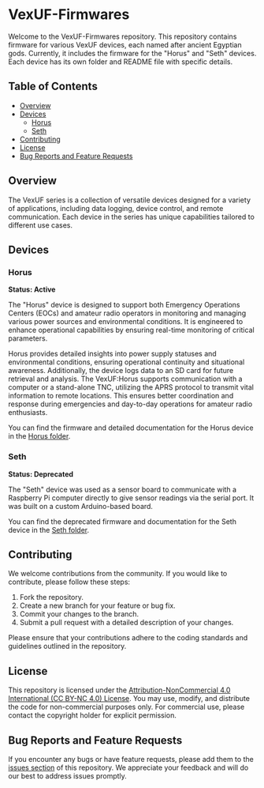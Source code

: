 # VexUF-Firmwares

Welcome to the VexUF-Firmwares repository. This repository contains firmware for various VexUF devices, each named after ancient Egyptian gods. Currently, it includes the firmware for the "Horus" and "Seth" devices. Each device has its own folder and README file with specific details.

## Table of Contents

- [Overview](#overview)
- [Devices](#devices)
  - [Horus](#horus)
  - [Seth](#seth)
- [Contributing](#contributing)
- [License](#license)
- [Bug Reports and Feature Requests](#bug-reports-and-feature-requests)

## Overview

The VexUF series is a collection of versatile devices designed for a variety of applications, including data logging, device control, and remote communication. Each device in the series has unique capabilities tailored to different use cases.

## Devices

### Horus

**Status: Active**

The "Horus" device is designed to support both Emergency Operations Centers (EOCs) and amateur radio operators in monitoring and managing various power sources and environmental conditions. It is engineered to enhance operational capabilities by ensuring real-time monitoring of critical parameters. 

Horus provides detailed insights into power supply statuses and environmental conditions, ensuring operational continuity and situational awareness. Additionally, the device logs data to an SD card for future retrieval and analysis. The VexUF:Horus supports communication with a computer or a stand-alone TNC, utilizing the APRS protocol to transmit vital information to remote locations. This ensures better coordination and response during emergencies and day-to-day operations for amateur radio enthusiasts.

You can find the firmware and detailed documentation for the Horus device in the [Horus folder](./Horus).

### Seth

**Status: Deprecated**

The "Seth" device was used as a sensor board to communicate with a Raspberry Pi computer directly to give sensor readings via the serial port. It was built on a custom Arduino-based board. 

You can find the deprecated firmware and documentation for the Seth device in the [Seth folder](./Seth).

## Contributing

We welcome contributions from the community. If you would like to contribute, please follow these steps:

1. Fork the repository.
2. Create a new branch for your feature or bug fix.
3. Commit your changes to the branch.
4. Submit a pull request with a detailed description of your changes.

Please ensure that your contributions adhere to the coding standards and guidelines outlined in the repository.

## License

This repository is licensed under the [Attribution-NonCommercial 4.0 International (CC BY-NC 4.0) License](./LICENSE). You may use, modify, and distribute the code for non-commercial purposes only. For commercial use, please contact the copyright holder for explicit permission.

## Bug Reports and Feature Requests

If you encounter any bugs or have feature requests, please add them to the [issues section](https://github.com/yourusername/VexUF-Firmwares/issues) of this repository. We appreciate your feedback and will do our best to address issues promptly.
